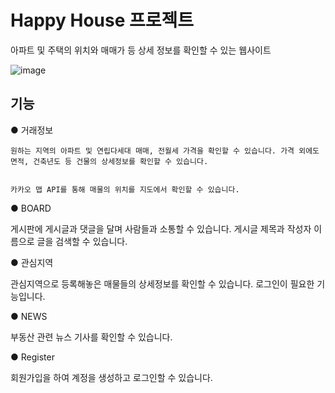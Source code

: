 # Happy House 프로젝트
아파트 및 주택의 위치와 매매가 등 상세 정보를 확인할 수 있는 웹사이트


![image](https://user-images.githubusercontent.com/66295630/145031397-620536b6-50fe-4c5d-8434-e2f9528f7d8f.png)


## 기능

● 거래정보

    원하는 지역의 아파트 및 연립다세대 매매, 전월세 가격을 확인할 수 있습니다. 가격 외에도 면적, 건축년도 등 건물의 상세정보를 확인할 수 있습니다.
    
    
    카카오 맵 API를 통해 매물의 위치를 지도에서 확인할 수 있습니다.
  
● BOARD


  게시판에 게시글과 댓글을 달며 사람들과 소통할 수 있습니다. 게시글 제목과 작성자 이름으로 글을 검색할 수 있습니다.
  
● 관심지역


  관심지역으로 등록해놓은 매물들의 상세정보를 확인할 수 있습니다. 로그인이 필요한 기능입니다.
     
● NEWS


  부동산 관련 뉴스 기사를 확인할 수 있습니다.
  
● Register


  회원가입을 하여 계정을 생성하고 로그인할 수 있습니다.
  
